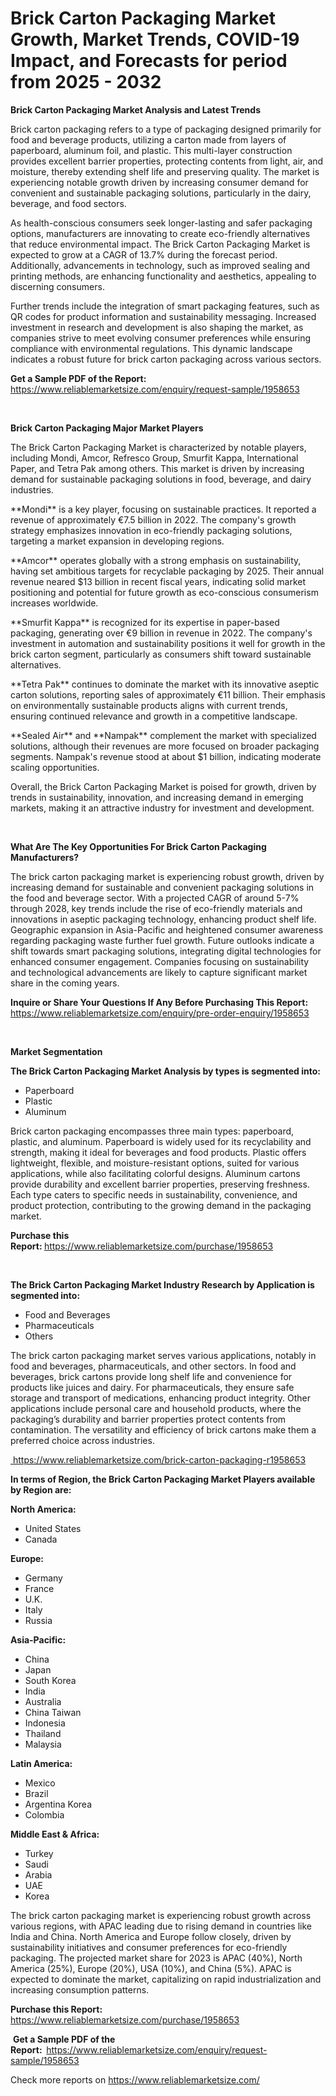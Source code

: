 <p><h1>Brick Carton Packaging Market Growth, Market Trends, COVID-19 Impact, and Forecasts for period from 2025 - 2032</h1></p><p><strong>Brick Carton Packaging Market Analysis and Latest Trends</strong></p>
<p><p>Brick carton packaging refers to a type of packaging designed primarily for food and beverage products, utilizing a carton made from layers of paperboard, aluminum foil, and plastic. This multi-layer construction provides excellent barrier properties, protecting contents from light, air, and moisture, thereby extending shelf life and preserving quality. The market is experiencing notable growth driven by increasing consumer demand for convenient and sustainable packaging solutions, particularly in the dairy, beverage, and food sectors.</p><p>As health-conscious consumers seek longer-lasting and safer packaging options, manufacturers are innovating to create eco-friendly alternatives that reduce environmental impact. The Brick Carton Packaging Market is expected to grow at a CAGR of 13.7% during the forecast period. Additionally, advancements in technology, such as improved sealing and printing methods, are enhancing functionality and aesthetics, appealing to discerning consumers.</p><p>Further trends include the integration of smart packaging features, such as QR codes for product information and sustainability messaging. Increased investment in research and development is also shaping the market, as companies strive to meet evolving consumer preferences while ensuring compliance with environmental regulations. This dynamic landscape indicates a robust future for brick carton packaging across various sectors.</p></p>
<p><strong>Get a Sample PDF of the Report:&nbsp;</strong> <a href="https://www.reliablemarketsize.com/enquiry/request-sample/1958653?utm_campaign=2634&utm_medium=2&utm_source=Github&utm_content=ia&utm_term=01042025&utm_id=brick-carton-packaging">https://www.reliablemarketsize.com/enquiry/request-sample/1958653</a></p>
<p>&nbsp;</p>
<p><strong>Brick Carton Packaging Major Market Players</strong></p>
<p><p>The Brick Carton Packaging Market is characterized by notable players, including Mondi, Amcor, Refresco Group, Smurfit Kappa, International Paper, and Tetra Pak among others. This market is driven by increasing demand for sustainable packaging solutions in food, beverage, and dairy industries.</p><p>**Mondi** is a key player, focusing on sustainable practices. It reported a revenue of approximately €7.5 billion in 2022. The company's growth strategy emphasizes innovation in eco-friendly packaging solutions, targeting a market expansion in developing regions.</p><p>**Amcor** operates globally with a strong emphasis on sustainability, having set ambitious targets for recyclable packaging by 2025. Their annual revenue neared $13 billion in recent fiscal years, indicating solid market positioning and potential for future growth as eco-conscious consumerism increases worldwide.</p><p>**Smurfit Kappa** is recognized for its expertise in paper-based packaging, generating over €9 billion in revenue in 2022. The company's investment in automation and sustainability positions it well for growth in the brick carton segment, particularly as consumers shift toward sustainable alternatives.</p><p>**Tetra Pak** continues to dominate the market with its innovative aseptic carton solutions, reporting sales of approximately €11 billion. Their emphasis on environmentally sustainable products aligns with current trends, ensuring continued relevance and growth in a competitive landscape.</p><p>**Sealed Air** and **Nampak** complement the market with specialized solutions, although their revenues are more focused on broader packaging segments. Nampak's revenue stood at about $1 billion, indicating moderate scaling opportunities.</p><p>Overall, the Brick Carton Packaging Market is poised for growth, driven by trends in sustainability, innovation, and increasing demand in emerging markets, making it an attractive industry for investment and development.</p></p>
<p>&nbsp;</p>
<p><strong>What Are The Key Opportunities For Brick Carton Packaging Manufacturers?</strong></p>
<p><p>The brick carton packaging market is experiencing robust growth, driven by increasing demand for sustainable and convenient packaging solutions in the food and beverage sector. With a projected CAGR of around 5-7% through 2028, key trends include the rise of eco-friendly materials and innovations in aseptic packaging technology, enhancing product shelf life. Geographic expansion in Asia-Pacific and heightened consumer awareness regarding packaging waste further fuel growth. Future outlooks indicate a shift towards smart packaging solutions, integrating digital technologies for enhanced consumer engagement. Companies focusing on sustainability and technological advancements are likely to capture significant market share in the coming years.</p></p>
<p><strong>Inquire or Share Your Questions If Any Before Purchasing This Report:</strong> <a href="https://www.reliablemarketsize.com/enquiry/pre-order-enquiry/1958653?utm_campaign=2634&utm_medium=2&utm_source=Github&utm_content=ia&utm_term=01042025&utm_id=brick-carton-packaging">https://www.reliablemarketsize.com/enquiry/pre-order-enquiry/1958653</a></p>
<p>&nbsp;</p>
<p><strong>Market Segmentation</strong></p>
<p><strong>The Brick Carton Packaging Market Analysis by types is segmented into:</strong></p>
<p><ul><li>Paperboard</li><li>Plastic</li><li>Aluminum</li></ul></p>
<p><p>Brick carton packaging encompasses three main types: paperboard, plastic, and aluminum. Paperboard is widely used for its recyclability and strength, making it ideal for beverages and food products. Plastic offers lightweight, flexible, and moisture-resistant options, suited for various applications, while also facilitating colorful designs. Aluminum cartons provide durability and excellent barrier properties, preserving freshness. Each type caters to specific needs in sustainability, convenience, and product protection, contributing to the growing demand in the packaging market.</p></p>
<p><strong>Purchase this Report:&nbsp;</strong><a href="https://www.reliablemarketsize.com/purchase/1958653?utm_campaign=2634&utm_medium=2&utm_source=Github&utm_content=ia&utm_term=01042025&utm_id=brick-carton-packaging">https://www.reliablemarketsize.com/purchase/1958653</a></p>
<p>&nbsp;</p>
<p><strong>The Brick Carton Packaging Market Industry Research by Application is segmented into:</strong></p>
<p><ul><li>Food and Beverages</li><li>Pharmaceuticals</li><li>Others</li></ul></p>
<p><p>The brick carton packaging market serves various applications, notably in food and beverages, pharmaceuticals, and other sectors. In food and beverages, brick cartons provide long shelf life and convenience for products like juices and dairy. For pharmaceuticals, they ensure safe storage and transport of medications, enhancing product integrity. Other applications include personal care and household products, where the packaging’s durability and barrier properties protect contents from contamination. The versatility and efficiency of brick cartons make them a preferred choice across industries.</p></p>
<p><a href="https://www.reliablemarketsize.com/brick-carton-packaging-r1958653?utm_campaign=2634&utm_medium=2&utm_source=Github&utm_content=ia&utm_term=01042025&utm_id=brick-carton-packaging">&nbsp;https://www.reliablemarketsize.com/brick-carton-packaging-r1958653</a></p>
<p><strong>In terms of Region, the Brick Carton Packaging Market Players available by Region are:</strong></p>
<p>
    <p> <strong> North America: </strong>
        <ul>
            <li>United States</li>
            <li>Canada</li>
        </ul>
        </p> 
    <p> <strong> Europe: </strong>
        <ul>
            <li>Germany</li>
            <li>France</li>
            <li>U.K.</li>
            <li>Italy</li>
            <li>Russia</li>
        </ul>
        </p> 
    <p> <strong> Asia-Pacific: </strong>
        <ul>
            <li>China</li>
            <li>Japan</li>
            <li>South Korea</li>
            <li>India</li>
            <li>Australia</li>
            <li>China Taiwan</li>
            <li>Indonesia</li>
            <li>Thailand</li>
            <li>Malaysia</li>
        </ul>
        </p> 
    <p> <strong> Latin America: </strong>
        <ul>
            <li>Mexico</li>
            <li>Brazil</li>
            <li>Argentina Korea</li>
            <li>Colombia</li>
        </ul>
        </p> 
    <p> <strong> Middle East & Africa: </strong>
        <ul>
            <li>Turkey</li>
            <li>Saudi</li>
            <li>Arabia</li>
            <li>UAE</li>
            <li>Korea</li>
        </ul>
    </p>
    </p>
<p><p>The brick carton packaging market is experiencing robust growth across various regions, with APAC leading due to rising demand in countries like India and China. North America and Europe follow closely, driven by sustainability initiatives and consumer preferences for eco-friendly packaging. The projected market share for 2023 is APAC (40%), North America (25%), Europe (20%), USA (10%), and China (5%). APAC is expected to dominate the market, capitalizing on rapid industrialization and increasing consumption patterns.</p></p>
<p><strong>Purchase this Report: </strong><a href="https://www.reliablemarketsize.com/purchase/1958653?utm_campaign=2634&utm_medium=2&utm_source=Github&utm_content=ia&utm_term=01042025&utm_id=brick-carton-packaging">https://www.reliablemarketsize.com/purchase/1958653</a></p>
<p>&nbsp;<strong>Get a Sample PDF of the Report:&nbsp;&nbsp;</strong><a href="https://www.reliablemarketsize.com/enquiry/request-sample/1958653?utm_campaign=2634&utm_medium=2&utm_source=Github&utm_content=ia&utm_term=01042025&utm_id=brick-carton-packaging">https://www.reliablemarketsize.com/enquiry/request-sample/1958653</a></p>
<p><strong></strong></p>
<p>Check more reports on <a href="https://www.reliablemarketsize.com/?utm_campaign=2634&utm_medium=2&utm_source=Github&utm_content=ia&utm_term=01042025&utm_id=brick-carton-packaging">https://www.reliablemarketsize.com/</a></p>